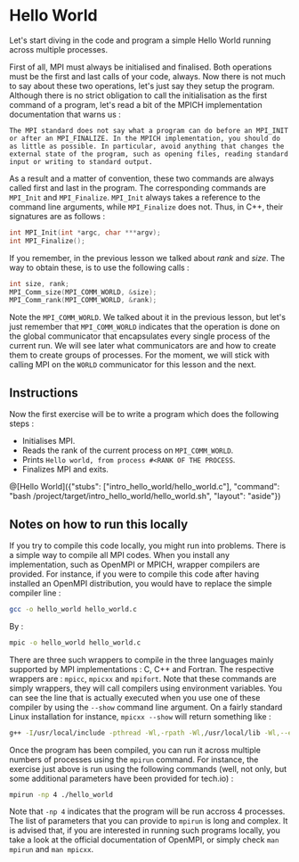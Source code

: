 # Hello World

Let's start diving in the code and program a simple Hello World running across multiple processes.

First of all, MPI must always be initialised and finalised. Both operations must be the first and last calls of your code, always. Now there is not much to say about these two operations, let's just say they setup the program. Although there is no strict obligation to call the initialisation as the first command of a program, let's read a bit of the MPICH implementation documentation that warns us :

``` The MPI standard does not say what a program can do before an MPI_INIT or after an MPI_FINALIZE. In the MPICH implementation, you should do as little as possible. In particular, avoid anything that changes the external state of the program, such as opening files, reading standard input or writing to standard output. ```

As a result and a matter of convention, these two commands are always called first and last in the program. The corresponding commands are `MPI_Init` and `MPI_Finalize`. `MPI_Init` always takes a reference to the command line arguments, while `MPI_Finalize` does not. Thus, in C++, their signatures are as follows :

```c
int MPI_Init(int *argc, char ***argv);
int MPI_Finalize();
```

If you remember, in the previous lesson we talked about *rank* and *size*. The way to obtain these, is to use the following calls :

```c
int size, rank;
MPI_Comm_size(MPI_COMM_WORLD, &size);
MPI_Comm_rank(MPI_COMM_WORLD, &rank);
```

Note the `MPI_COMM_WORLD`. We talked about it in the previous lesson, but let's just remember that `MPI_COMM_WORLD` indicates that the operation is done on the global communicator that encapsulates every single process of the current run. We will see later what communicators are and how to create them to create groups of processes. For the moment, we will stick with calling MPI on the `WORLD` communicator for this lesson and the next.

## Instructions
Now the first exercise will be to write a program which does the following steps :

* Initialises MPI.
* Reads the rank of the current process on `MPI_COMM_WORLD`.
* Prints `Hello world, from process #<RANK OF THE PROCESS`.
* Finalizes MPI and exits.

@[Hello World]({"stubs": ["intro_hello_world/hello_world.c"], "command": "bash /project/target/intro_hello_world/hello_world.sh", "layout": "aside"})

## Notes on how to run this locally

If you try to compile this code locally, you might run into problems. There is a simple way to compile all MPI codes. When you install any implementation, such as OpenMPI or MPICH, wrapper compilers are provided. For instance, if you were to compile this code after having installed an OpenMPI distribution, you would have to replace the simple compiler line :

```bash
gcc -o hello_world hello_world.c
```

By :

```bash
mpic -o hello_world hello_world.c
```

There are three such wrappers to compile in the three languages mainly supported by MPI implementations : C, C++ and Fortran. The respective wrappers are : `mpicc`, `mpicxx` and `mpifort`. Note that these commands are simply wrappers, they will call compilers using environment variables. You can see the line that is actually executed when you use one of these compiler by using the `--show` command line argument. On a fairly standard Linux installation for instance, `mpicxx --show` will return something like :

```bash
g++ -I/usr/local/include -pthread -Wl,-rpath -Wl,/usr/local/lib -Wl,--enable-new-dtags -L/usr/local/lib -lmpi_cxx -lmpi
```

Once the program has been compiled, you can run it across multiple numbers of processes using the `mpirun` command. For instance, the exercise just above is run using the following commands (well, not only, but some additional parameters have been provided for tech.io) :

```bash
mpirun -np 4 ./hello_world
```

Note that `-np 4` indicates that the program will be run accross 4 processes. The list of parameters that you can provide to `mpirun` is long and complex. It is advised that, if you are interested in running such programs locally, you take a look at the official documentation of OpenMPI, or simply check `man mpirun` and `man mpicxx`.